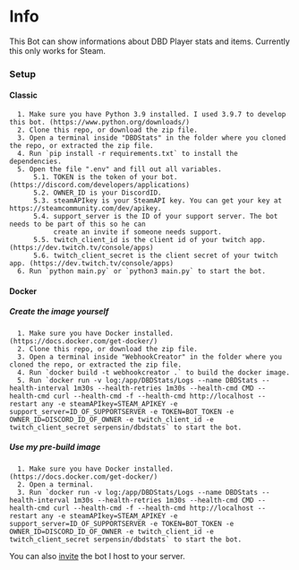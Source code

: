 # Info

This Bot can show informations about DBD Player stats and items.
Currently this only works for Steam.

### Setup

#### Classic
      1. Make sure you have Python 3.9 installed. I used 3.9.7 to develop this bot. (https://www.python.org/downloads/)
      2. Clone this repo, or download the zip file.
      3. Open a terminal inside "DBDStats" in the folder where you cloned the repo, or extracted the zip file.
      4. Run `pip install -r requirements.txt` to install the dependencies.
      5. Open the file ".env" and fill out all variables.
          5.1. TOKEN is the token of your bot. (https://discord.com/developers/applications)
          5.2. OWNER_ID is your DiscordID.
          5.3. steamAPIkey is your SteamAPI key. You can get your key at https://steamcommunity.com/dev/apikey.
          5.4. support_server is the ID of your support server. The bot needs to be part of this so he can  
               create an invite if someone needs support.
          5.5. twitch_client_id is the client id of your twitch app. (https://dev.twitch.tv/console/apps)
          5.6. twitch_client_secret is the client secret of your twitch app. (https://dev.twitch.tv/console/apps)
      6. Run `python main.py` or `python3 main.py` to start the bot.

#### Docker
##### Create the image yourself
      1. Make sure you have Docker installed. (https://docs.docker.com/get-docker/)
      2. Clone this repo, or download the zip file.
      3. Open a terminal inside "WebhookCreator" in the folder where you cloned the repo, or extracted the zip file.
      4. Run `docker build -t webhookcreator .` to build the docker image.
      5. Run `docker run -v log:/app/DBDStats/Logs --name DBDStats --health-interval 1m30s --health-retries 1m30s --health-cmd CMD --health-cmd curl --health-cmd -f --health-cmd http://localhost --restart any -e steamAPIkey=STEAM_APIKEY -e support_server=ID_OF_SUPPORTSERVER -e TOKEN=BOT_TOKEN -e OWNER_ID=DISCORD_ID_OF_OWNER -e twitch_client_id -e twitch_client_secret serpensin/dbdstats` to start the bot.
##### Use my pre-build image
      1. Make sure you have Docker installed. (https://docs.docker.com/get-docker/)
      2. Open a terminal.
      3. Run `docker run -v log:/app/DBDStats/Logs --name DBDStats --health-interval 1m30s --health-retries 1m30s --health-cmd CMD --health-cmd curl --health-cmd -f --health-cmd http://localhost --restart any -e steamAPIkey=STEAM_APIKEY -e support_server=ID_OF_SUPPORTSERVER -e TOKEN=BOT_TOKEN -e OWNER_ID=DISCORD_ID_OF_OWNER -e twitch_client_id -e twitch_client_secret serpensin/dbdstats` to start the bot.

You can also [invite](https://discord.com/api/oauth2/authorize?client_id=1030163127926542400&permissions=137506506753&scope=bot%20applications.commands) the bot I host to your server.

